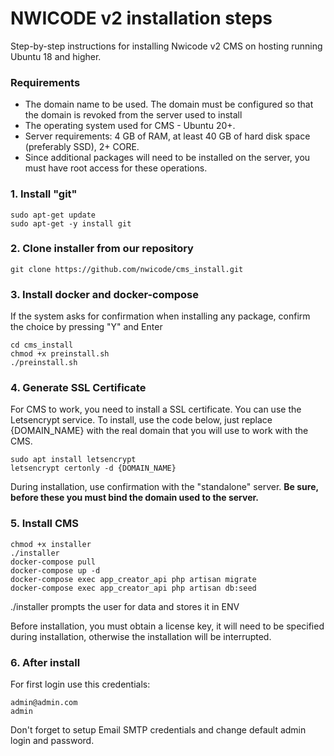 # NWICODE v2 installation steps

Step-by-step instructions for installing Nwicode v2 CMS on hosting running Ubuntu 18 and higher.

### Requirements
-  The domain name to be used. The domain must be configured so that the domain is revoked from the server used to install
-  The operating system used for CMS - Ubuntu 20+.
-  Server requirements: 4 GB of RAM, at least 40 GB of hard disk space (preferably SSD), 2+ CORE.
-  Since additional packages will need to be installed on the server, you must have root access for these operations.


### 1. Install "git"
    sudo apt-get update
	sudo apt-get -y install git

### 2. Clone installer from our repository
    git clone https://github.com/nwicode/cms_install.git

### 3. Install docker and  docker-compose
If the system asks for confirmation when installing any package, confirm the choice by pressing "Y" and Enter

    cd cms_install
    chmod +x preinstall.sh
	./preinstall.sh

### 4. Generate SSL Certificate
For CMS to work, you need to install a SSL certificate. You can use the Letsencrypt service.  To install, use the code below, just replace {DOMAIN_NAME} with the real domain that you will use to work with the CMS.

    sudo apt install letsencrypt
    letsencrypt certonly -d {DOMAIN_NAME}
During installation, use confirmation with the "standalone" server.
**Be sure, before these you must bind the domain used to the server.**

### 5. Install CMS
    chmod +x installer
    ./installer
    docker-compose pull
    docker-compose up -d
    docker-compose exec app_creator_api php artisan migrate
    docker-compose exec app_creator_api php artisan db:seed

./installer prompts the user for data and stores it in ENV

Before installation, you must obtain a license key, it will need to be specified during installation, otherwise the installation will be interrupted.

### 6. After install
For first login use this credentials:

	admin@admin.com
    admin
    
Don't forget to setup Email SMTP credentials and  change default admin login and password.
